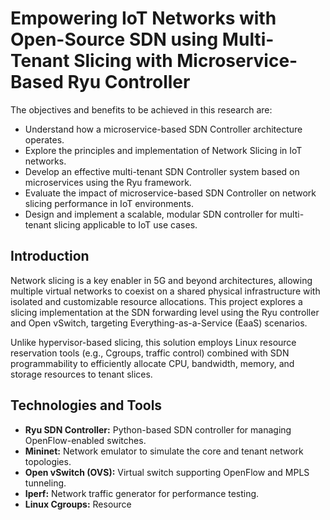 # Empowering IoT Networks with Open-Source SDN using Multi-Tenant Slicing with Microservice-Based Ryu Controller

The objectives and benefits to be achieved in this research are:
- Understand how a microservice-based SDN Controller architecture operates.
- Explore the principles and implementation of Network Slicing in IoT networks.
- Develop an effective multi-tenant SDN Controller system based on microservices using the Ryu framework.
- Evaluate the impact of microservice-based SDN Controller on network slicing performance in IoT environments.
- Design and implement a scalable, modular SDN controller for multi-tenant slicing applicable to IoT use cases.

## Introduction
Network slicing is a key enabler in 5G and beyond architectures, allowing multiple virtual networks to coexist on a shared physical infrastructure with isolated and customizable resource allocations. This project explores a slicing implementation at the SDN forwarding level using the Ryu controller and Open vSwitch, targeting Everything-as-a-Service (EaaS) scenarios.

Unlike hypervisor-based slicing, this solution employs Linux resource reservation tools (e.g., Cgroups, traffic control) combined with SDN programmability to efficiently allocate CPU, bandwidth, memory, and storage resources to tenant slices.

## Technologies and Tools
- **Ryu SDN Controller:** Python-based SDN controller for managing OpenFlow-enabled switches.
- **Mininet:** Network emulator to simulate the core and tenant network topologies.
- **Open vSwitch (OVS):** Virtual switch supporting OpenFlow and MPLS tunneling.
- **Iperf:** Network traffic generator for performance testing.
- **Linux Cgroups:** Resource
